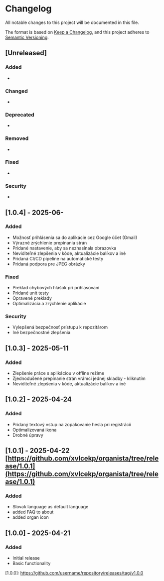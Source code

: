 # Changelog

All notable changes to this project will be documented in this file.

The format is based on [Keep a Changelog](https://keepachangelog.com/en/1.0.0/),
and this project adheres to [Semantic Versioning](https://semver.org/spec/v2.0.0.html).

## [Unreleased]

### Added
- 

### Changed
- 

### Deprecated
- 

### Removed
- 

### Fixed
- 

### Security
- 
## [1.0.4] - 2025-06-
### Added
- Možnosť prihlásenia sa do aplikácie cez Google účet (Gmail)
- Výrazné zrýchlenie prepínania strán
- Pridané nastavenie, aby sa nezhasínala obrazovka
- Neviditeľné zlepšenia v kóde, aktualizácie balíkov a iné
- Pridaná CI/CD pipeline na automatické testy
- Pridaná podpora pre JPEG obrázky
### Fixed
- Preklad chybových hlášok pri prihlasovaní
- Pridané unit testy
- Opravené preklady
- Optimalizácia a zrýchlenie aplikácie
### Security
- Vylepšená bezpečnosť prístupu k repozitárom
- Iné bezpečnostné zlepšenia

## [1.0.3] - 2025-05-11
### Added
- Zlepšenie práce s aplikáciou v offline režime 
- Zjednodušené prepínanie strán vrámci jednej skladby - kliknutím
- Neviditeľné zlepšenia v kóde, aktualizácie balíkov a iné

## [1.0.2] - 2025-04-24
### Added
- Pridaný textový vstup na zopakovanie hesla pri registrácii
- Optimalizovaná ikona
- Drobné úpravy

## [1.0.1] - 2025-04-22 [https://github.com/xvlcekp/organista/tree/release/1.0.1](https://github.com/xvlcekp/organista/tree/release/1.0.1)
### Added
- Slovak language as default language
- added FAQ to about
- added organ icon

## [1.0.0] - 2025-04-21
### Added
- Initial release
- Basic functionality

[1.0.0]: [https://github.com/username/repository/releases/tag/v1.0.0 ](https://github.com/xvlcekp/organista/tree/release/1.0.0)